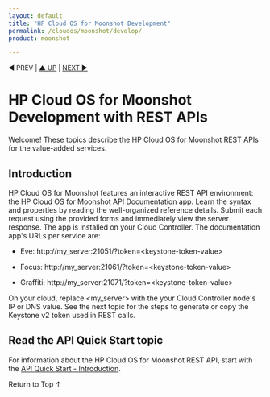 ```yaml
---
layout: default
title: "HP Cloud OS for Moonshot Development"
permalink: /cloudos/moonshot/develop/
product: moonshot

---
```


<script>

function PageRefresh {
onLoad="window.refresh"
}

PageRefresh();

</script>


<p style="font-size: small;"> &#9664; PREV | <a href="/cloudos/moonshot/">&#9650; UP</a> | <a href="/cloudos/moonshot/develop/quickstart-intro">NEXT &#9654;</a> </p>

# HP Cloud OS for Moonshot Development with REST APIs

Welcome! These topics describe the HP Cloud OS for Moonshot REST APIs for the value-added services. 

## Introduction

HP Cloud OS for Moonshot features an interactive REST API environment: the HP Cloud OS for Moonshot API Documentation app. Learn the syntax and 
properties by reading the well-organized reference details. Submit each request using the provided forms and immediately 
view the server response. The app is installed on your Cloud Controller. The documentation app's URLs per service are:

* Eve: http://my_server:21051/?token=&lt;keystone-token-value>

* Focus: http://my_server:21061/?token=&lt;keystone-token-value>

* Graffiti: http://my_server:21071/?token=&lt;keystone-token-value>

On your cloud, replace &lt;my_server> with the your Cloud Controller node's IP or DNS value. 
See the next topic for the steps to generate or copy the Keystone v2 token used in REST calls.


## Read the API Quick Start topic

For information about the HP Cloud OS for Moonshot REST API, start with the [API Quick Start - Introduction](/cloudos/moonshot/develop/quickstart-intro/).

<!-- Add this topic later:
## Read the Value-Added Services topic
Read the [Value-Added Services](/cloudos/api/services/) topic to learn more about Eve, Focus, and Graffiti from HP Cloud OS.
--> 

<a href="#top" style="padding:14px 0px 14px 0px; text-decoration: none;"> Return to Top &#8593; </a>


